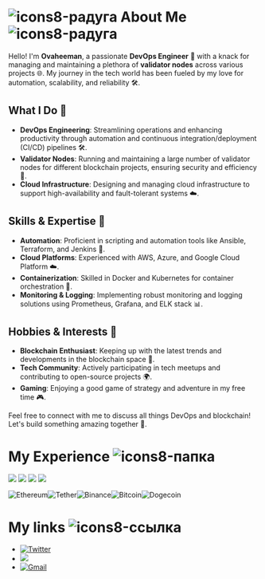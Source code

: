 # ![icons8-радуга](https://github.com/user-attachments/assets/d7df1487-5c33-4384-b273-d94ef77dd6b9) About Me ![icons8-радуга](https://github.com/user-attachments/assets/d7df1487-5c33-4384-b273-d94ef77dd6b9)

Hello! I'm **Ovaheeman**, a passionate **DevOps Engineer** 🚀 with a knack for managing and maintaining a plethora of **validator nodes** across various projects 🌐. My journey in the tech world has been fueled by my love for automation, scalability, and reliability 🛠️.

## What I Do 💼

- **DevOps Engineering**: Streamlining operations and enhancing productivity through automation and continuous integration/deployment (CI/CD) pipelines 🛠️.
- **Validator Nodes**: Running and maintaining a large number of validator nodes for different blockchain projects, ensuring security and efficiency 🔐.
- **Cloud Infrastructure**: Designing and managing cloud infrastructure to support high-availability and fault-tolerant systems ☁️.

## Skills & Expertise 🧠

- **Automation**: Proficient in scripting and automation tools like Ansible, Terraform, and Jenkins 🤖.
- **Cloud Platforms**: Experienced with AWS, Azure, and Google Cloud Platform ☁️.
- **Containerization**: Skilled in Docker and Kubernetes for container orchestration 🐳.
- **Monitoring & Logging**: Implementing robust monitoring and logging solutions using Prometheus, Grafana, and ELK stack 📊.

## Hobbies & Interests 🎉

- **Blockchain Enthusiast**: Keeping up with the latest trends and developments in the blockchain space 🧩.
- **Tech Community**: Actively participating in tech meetups and contributing to open-source projects 🌍.
- **Gaming**: Enjoying a good game of strategy and adventure in my free time 🎮.

Feel free to connect with me to discuss all things DevOps and blockchain! Let's build something amazing together 🚀.

# My Experience ![icons8-папка](https://github.com/user-attachments/assets/b57a213b-1c60-4f6f-b429-193e5e19802d)

<div style="align: center">
        <img src="https://pbs.twimg.com/profile_images/1762204546913468416/KBZhJfhC_200x200.jpg">
        <img src="https://pbs.twimg.com/profile_images/1666366346492542977/ywO_kmkx_200x200.jpg">
        <img src="https://pbs.twimg.com/profile_images/1797575442385235969/aY0Qhzjs_200x200.jpg">
        <img src="https://pbs.twimg.com/profile_images/1546487688601096192/QoG0ZVgH_200x200.jpg">
</div>

![Ethereum](https://img.shields.io/badge/Ethereum-3C3C3D?style=for-the-badge&logo=Ethereum&logoColor=white)![Tether](https://img.shields.io/badge/tether-168363?style=for-the-badge&logo=tether&logoColor=white)![Binance](https://img.shields.io/badge/Binance-FCD535?style=for-the-badge&logo=binance&logoColor=white)![Bitcoin](https://img.shields.io/badge/Bitcoin-000?style=for-the-badge&logo=bitcoin&logoColor=white)![Dogecoin](https://img.shields.io/badge/dogecoin-B59A30?style=for-the-badge&logo=dogecoin&logoColor=white)

# My links ![icons8-ссылка](https://github.com/user-attachments/assets/ccdd6e3e-5256-463f-99af-578d357d8ab8)

- [![Twitter](https://img.shields.io/twitter/url/https/twitter.com/cloudposse.svg?style=social&label=Follow%20%40Ovaheeman)](https://x.com/Ovaheeman)
- [![](https://dcbadge.limes.pink/api/shield/844002279627030549)](https://discord.com/users/844002279627030549)
- [![Gmail](https://img.shields.io/badge/Gmail-D14836?style=for-the-badge&logo=gmail&logoColor=white)](mailto:nuhuhamzat931@gmail.com)
